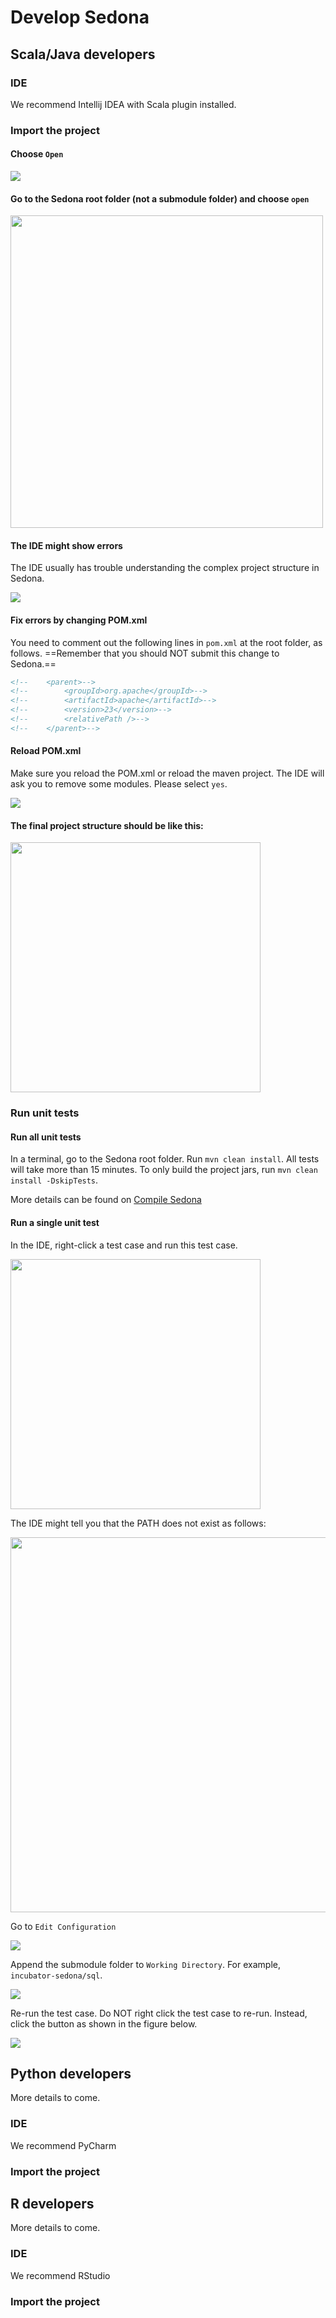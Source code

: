 # Develop Sedona

## Scala/Java developers

### IDE

We recommend Intellij IDEA with Scala plugin installed.

### Import the project

#### Choose `Open`

<img src="/image/ide-java-1.png"/>

#### Go to the Sedona root folder (not a submodule folder) and choose `open`

<img src="/image/ide-java-2.png" style="width:500px;"/>

#### The IDE might show errors

The IDE usually has trouble understanding the complex project structure in Sedona. 

<img src="/image/ide-java-4.png"/>

#### Fix errors by changing POM.xml

You need to comment out the following lines in `pom.xml` at the root folder, as follows. ==Remember that you should NOT submit this change to Sedona.==

```xml
<!--    <parent>-->
<!--        <groupId>org.apache</groupId>-->
<!--        <artifactId>apache</artifactId>-->
<!--        <version>23</version>-->
<!--        <relativePath />-->
<!--    </parent>-->
```

#### Reload POM.xml

Make sure you reload the POM.xml or reload the maven project. The IDE will ask you to remove some modules. Please select `yes`.

<img src="/image/ide-java-5.png"/>


#### The final project structure should be like this:

<img src="/image/ide-java-3.png" style="width:400px;"/>

### Run unit tests

#### Run all unit tests

In a terminal, go to the Sedona root folder. Run `mvn clean install`. All tests will take more than 15 minutes. To only build the project jars, run `mvn clean install -DskipTests`.

More details can be found on [Compile Sedona](/setup/compile/)

#### Run a single unit test

In the IDE, right-click a test case and run this test case.

<img src="/image/ide-java-6.png" style="width:400px;"/>

The IDE might tell you that the PATH does not exist as follows:

<img src="/image/ide-java-7.png" style="width:600px;"/>

Go to `Edit Configuration`

<img src="/image/ide-java-8.png"/>

Append the submodule folder to `Working Directory`. For example, `incubator-sedona/sql`.

<img src="/image/ide-java-9.png"/>

Re-run the test case. Do NOT right click the test case to re-run. Instead, click the button as shown in the figure below.

<img src="/image/ide-java-10.png"/>

## Python developers

More details to come.

### IDE

We recommend PyCharm

### Import the project

## R developers

More details to come.


### IDE

We recommend RStudio

### Import the project
